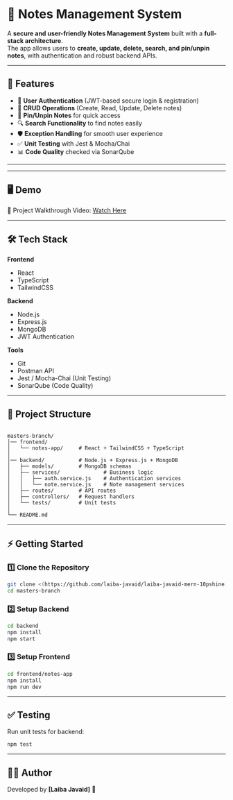 # 📝 Notes Management System

A **secure and user-friendly Notes Management System** built with a **full-stack architecture**.  
The app allows users to **create, update, delete, search, and pin/unpin notes**, with authentication and robust backend APIs.  

---

## 🚀 Features

- 🔑 **User Authentication** (JWT-based secure login & registration)  
- 📝 **CRUD Operations** (Create, Read, Update, Delete notes)  
- 📌 **Pin/Unpin Notes** for quick access  
- 🔍 **Search Functionality** to find notes easily  
- 🛡️ **Exception Handling** for smooth user experience  
- ✅ **Unit Testing** with Jest & Mocha/Chai  
- 📊 **Code Quality** checked via SonarQube  

---

---

## 🖥️ Demo

🎥 Project Walkthrough Video: [Watch Here](#)

---

## 🛠️ Tech Stack

**Frontend**  
- React  
- TypeScript  
- TailwindCSS  

**Backend**  
- Node.js  
- Express.js  
- MongoDB  
- JWT Authentication  

**Tools**  
- Git  
- Postman API  
- Jest / Mocha-Chai (Unit Testing)  
- SonarQube (Code Quality)  

---

## 📂 Project Structure

```

masters-branch/
│── frontend/
│   └── notes-app/     # React + TailwindCSS + TypeScript
│
│── backend/           # Node.js + Express.js + MongoDB
│   ├── models/        # MongoDB schemas
│   ├── services/              # Business logic
│   │   ├── auth.service.js    # Authentication services
│   │   └── note.service.js    # Note management services
│   ├── routes/        # API routes
│   ├── controllers/   # Request handlers
│   └── tests/         # Unit tests
│
└── README.md

````

---

## ⚡ Getting Started

### 1️⃣ Clone the Repository
```bash
git clone <(https://github.com/laiba-javaid/laiba-javaid-mern-10pshine)>
cd masters-branch
````

### 2️⃣ Setup Backend

```bash
cd backend
npm install
npm start
```

### 3️⃣ Setup Frontend

```bash
cd frontend/notes-app
npm install
npm run dev
```

---

## ✅ Testing

Run unit tests for backend:

```bash
npm test
```

---

## 👨‍💻 Author

Developed by **\[Laiba Javaid]** 🚀

